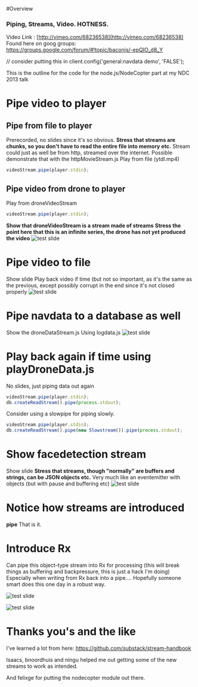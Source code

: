 #Overview

### Piping, Streams, Video. HOTNESS.

Video Link : [http://vimeo.com/68236538](http://vimeo.com/68236538)
Found here on goog groups: https://groups.google.com/forum/#!topic/baconjs/-epQIO_d8_Y 



// consider putting this in
client.config('general:navdata demo', 'FALSE');

This is the outline for the code for the node.js/NodeCopter part at my NDC 2013 talk

# Pipe video to player

## Pipe from file to player
Prerecorded, no slides since it's so obvious.
__Stress that streams are chunks, so you don't have to read the entire file into memory etc.__
Stream could just as well be from http, streamed over the internet. Possible demonstrate that with the httpMovieStream.js
Play from file (ytdl.mp4) 
```javascript
videoStream.pipe(player.stdin);
```
## Pipe video from drone to player
Play from droneVideoStream 
```javascript
videoStream.pipe(player.stdin);
```
__Show that droneVideoStream is a stream made of streams__
__Stress the point here that this is an infinite series, the drone has not yet produced the video__
![test slide](https://raw.github.com/bjartwolf/ndc-2013-streams/master/presentation/20130530_123049.jpg)

# Pipe video to file
Show slide
Play back video if time (but not so important, as it's the same as the previous, except possibly corrupt in the end since it's not closed properly
![test slide](https://raw.github.com/bjartwolf/ndc-2013-streams/master/presentation/20130530_123610.jpg)

# Pipe navdata to a database as well
Show the droneDataStream.js 
Using logdata.js
![test slide](https://raw.github.com/bjartwolf/ndc-2013-streams/master/presentation/savenavdata.jpg)

# Play back again if time using playDroneData.js
No slides, just piping data out again 

```javascript
videoStream.pipe(player.stdin);
db.createReadStream().pipe(process.stdout);
```
Consider using a slowpipe for piping slowly.
```javascript
videoStream.pipe(player.stdin);
db.createReadStream().pipe(new Slowstream()).pipe(process.stdout);
```
# Show facedetection stream
Show slide
__Stress that streams, though "normally" are buffers and strings, can be JSON objects etc.__
Very much like an eventemitter with objects (but with pause and buffering etc)
![test slide](https://raw.github.com/bjartwolf/ndc-2013-streams/master/presentation/20130530_125059.jpg)

# Notice how streams are introduced
__pipe__
That is it.

# Introduce Rx  
Can pipe this object-type stream into Rx for processing
(this will break things as buffering and backpressure, this is just a hack I'm doing)
Especially when writing from Rx back into a pipe.... Hopefully someone smart does this one day in a robust way. 

![test slide](https://raw.github.com/bjartwolf/ndc-2013-streams/master/presentation/20130530_125646.jpg)


![test slide](https://raw.github.com/bjartwolf/ndc-2013-streams/master/presentation/20130530_131035.jpg)
# Thanks you's and the like
I've learned a lot from here:
https://github.com/substack/stream-handbook

Isaacs, bnoordhuis and ningu helped me out getting some of the new streams to work as intended.

And felixge for putting the nodecopter module out there.
